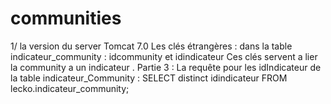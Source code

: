 # communities
1/ la version du server Tomcat 7.0 
Les clés étrangères : dans la table indicateur_community : idcommunity et idindicateur 
Ces clés servent a lier la community a un indicateur .
Partie 3 : 
La requête pour les idIndicateur de la table indicateur_Community :
 SELECT distinct idindicateur FROM lecko.indicateur_community;
